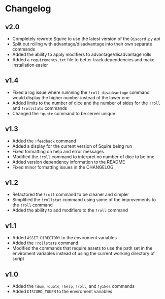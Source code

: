 # Changelog
## v2.0
* Completely rewrote Squire to use the latest version of the `Discord.py` api
* Split out rolling with advantage/disadvantage into their own separate commands
* Added the ability to apply modifiers to advantage/disadvantage rolls
* Added a `requirements.txt` file to better track dependencies and make installation easier

## v1.4
* Fixed a log issue where runnning the `!roll disadvantage` command would display the higher number instead of the lower one
* Added limits to the number of dice and the number of sides for the `!roll` and `!rollstats` commands
* Changed the `!quote` command to be server unique

## v1.3
* Added the `!feedback` command
* Added a display for the current version of Squire being run
* Fixed formatting on help and error messages
* Modified the `!roll` command to interpret no number of dice to be one
* Added version dependency information to the README
* Fixed minor formatting issues in the CHANGELOG

## v1.2
* Refactored the `!roll` command to be cleaner and simpler
* Simplified the `!rollstat` command using some of the improvements to the `!roll` command
* Added the ability to add modifiers to the `!roll` command

## v1.1
* Added `ASSET_DIRECTORY` to the enviroment variables
* Added the `!rollstats` command
* Modified the commands that require assets to use the path set in the enviroment variables instead of using the current working directory of script

## v1.0
* Added the `!dum`, `!quote`, `!help`, `!roll`, and `!yikes` commands
* Added `DISCORD_TOKEN` to the enviroment variables
